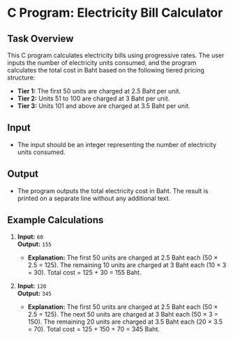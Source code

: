# C Program: Electricity Bill Calculator

## Task Overview
This C program calculates electricity bills using progressive rates. The user inputs the number of electricity units consumed, and the program calculates the total cost in Baht based on the following tiered pricing structure:

- **Tier 1:** The first 50 units are charged at 2.5 Baht per unit.
- **Tier 2:** Units 51 to 100 are charged at 3 Baht per unit.
- **Tier 3:** Units 101 and above are charged at 3.5 Baht per unit.

## Input
- The input should be an integer representing the number of electricity units consumed.

## Output
- The program outputs the total electricity cost in Baht. The result is printed on a separate line without any additional text.

## Example Calculations

1. **Input:** `60`  
   **Output:** `155`
   - **Explanation:** The first 50 units are charged at 2.5 Baht each (50 × 2.5 = 125). The remaining 10 units are charged at 3 Baht each (10 × 3 = 30). Total cost = 125 + 30 = 155 Baht.

2. **Input:** `120`  
   **Output:** `345`
   - **Explanation:** The first 50 units are charged at 2.5 Baht each (50 × 2.5 = 125). The next 50 units are charged at 3 Baht each (50 × 3 = 150). The remaining 20 units are charged at 3.5 Baht each (20 × 3.5 = 70). Total cost = 125 + 150 + 70 = 345 Baht.
